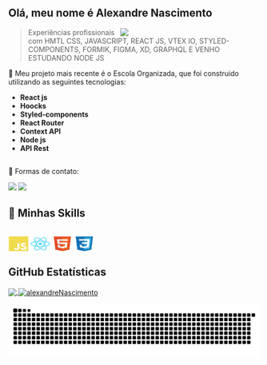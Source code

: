## Olá, meu nome é <strong>Alexandre Nascimento</strong>
<img align="right" width="280" src="https://i2.wp.com/allhtaccess.info/wp-content/uploads/2018/03/programming.gif?fit=1281%2C716&ssl=1" />

> Experiências profissionais com HMTL CSS, JAVASCRIPT, REACT JS, VTEX IO, STYLED-COMPONENTS, FORMIK, FIGMA, XD, GRAPHQL E VENHO ESTUDANDO NODE JS

🔭 Meu projeto mais recente é o Escola Organizada, que foi construido utilizando as seguintes tecnologias:
<ul>
 <li> <strong> React js</strong></li>
 <li> <strong> Hoocks</strong> </li>
 <li> <strong>Styled-components</strong></li>
 <li> <strong>React Router</strong> </li>
 <li> <strong>Context API</strong></li>
 <li> <strong>Node js</strong></li>
 <li> <strong>API Rest</strong></li>
 </ul>
 

##

💬 Formas de contato: 
<div>
  <a href = "mailto:alexandre.devfront@hotmail.com"><img src="https://img.shields.io/badge/-Gmail-%23333?style=for-the-badge&logo=gmail&logoColor=white" target="_blank"></a>
   <a href="https://www.linkedin.com/in/alexandre-nascimento-66692920a/" target="_blank"><img src="https://img.shields.io/badge/-LinkedIn-%230077B5?style=for-the-badge&logo=linkedin&logoColor=white" target="_blank"></a> 
</div>


## 🚀 Minhas Skills


<div style="display: inline_block"><br>
  <img align="center" alt="Alexandre-Js" height="30" width="40" src="https://raw.githubusercontent.com/devicons/devicon/master/icons/javascript/javascript-plain.svg">
  <img align="center" alt="Alexandre-React" height="30" width="40" src="https://raw.githubusercontent.com/devicons/devicon/master/icons/react/react-original.svg">
  <img align="center" alt="Alexandre-HTML" height="30" width="40" src="https://raw.githubusercontent.com/devicons/devicon/master/icons/html5/html5-original.svg">
  <img align="center" alt="Alexandre-CSS" height="30" width="40" src="https://raw.githubusercontent.com/devicons/devicon/master/icons/css3/css3-original.svg">
</div>

## **GitHub Estatísticas**
<div>
<a href="https://github.com/Alexandresfi">
  <img align="center" src="https://github-readme-stats.vercel.app/api/top-langs/?username=Alexandresfi&theme=dracula&hide_langs_below=1" />
</a>

<a href="https://github.com/Alexandresfi">
 <img align="center" src="https://github-readme-stats.vercel.app/api?username=Alexandresfi&show_icons=true&theme=dracula&line_height=27" alt=alexandreNascimento github stats"/>
</a>
</div>
 
<div> 

  ![Snake animation](https://github.com/Alexandresfi/Alexandresfi/blob/output/github-contribution-grid-snake.svg)
  
</div>


